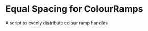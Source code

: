 Equal Spacing for ColourRamps
=======================

A script to evenly distribute colour ramp handles
